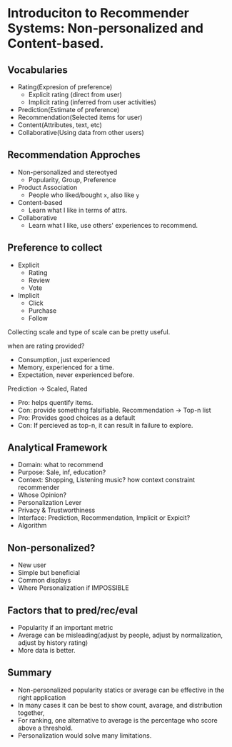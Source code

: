 # Introduciton to Recommender Systems: Non-personalized and Content-based.

## Vocabularies
- Rating(Expresion of preference)
    -   Explicit rating (direct from user)
    -   Implicit rating (inferred from user activities)
- Prediction(Estimate of preference)
- Recommendation(Selected items for user)
- Content(Attributes, text, etc)
- Collaborative(Using data from other users)

## Recommendation Approches
- Non-personalized and stereotyed
    - Popularity, Group, Preference
- Product Association
    - People who liked/bought `x`, also like `y`
- Content-based
    - Learn what I like in terms of attrs.
- Collaborative
    - Learn what I like, use others' experiences to recommend.
    
## Preference to collect
- Explicit
    - Rating
    - Review
    - Vote
- Implicit
    - Click
    - Purchase
    - Follow

Collecting scale and type of scale can be pretty useful.

when are rating provided?
- Consumption, just experienced
- Memory, experienced for a time.
- Expectation, never experienced before.

Prediction -> Scaled, Rated  
- Pro: helps quentify items.
- Con: provide something falsifiable.
Recommendation -> Top-n list
- Pro: Provides good choices as a default
- Con: If percieved as top-n, it can result in failure to explore.



## Analytical Framework
- Domain: what to recommend
- Purpose: Sale, inf, education?
- Context: Shopping, Listening music? how context constraint recommender
- Whose Opinion?
- Personalization Lever
- Privacy & Trustworthiness
- Interface: Prediction, Recommendation, Implicit or Expicit?
- Algorithm

## Non-personalized?
- New user
- Simple but beneficial
- Common displays
- Where Personalization if IMPOSSIBLE

## Factors that to pred/rec/eval
- Popularity if an important metric
- Average can be misleading(adjust by people, adjust by normalization, adjust by history rating)
- More data is better.


## Summary 
- Non-personalized popularity statics or average can be effective in the right application
- In many cases it can be best to show count, avarage, and distribution together,
- For ranking, one alternative to average is the percentage who score above a threshold.
- Personalization would solve many limitations.